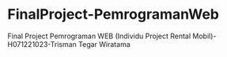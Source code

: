 # FinalProject-PemrogramanWeb
Final Project Pemrograman WEB (Individu Project Rental Mobil)-H071221023-Trisman Tegar Wiratama
